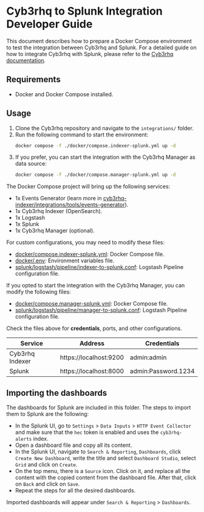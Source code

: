 # Cyb3rhq to Splunk Integration Developer Guide

This document describes how to prepare a Docker Compose environment to test the integration between Cyb3rhq and Splunk. For a detailed guide on how to integrate Cyb3rhq with Splunk, please refer to the [Cyb3rhq documentation](https://documentation.wazuh.com/current/integrations-guide/splunk/index.html).

## Requirements

- Docker and Docker Compose installed.

## Usage

1. Clone the Cyb3rhq repository and navigate to the `integrations/` folder.
2. Run the following command to start the environment:
   ```bash
   docker compose -f ./docker/compose.indexer-splunk.yml up -d
   ```
3. If you prefer, you can start the integration with the Cyb3rhq Manager as data source:
   ```bash
   docker compose -f ./docker/compose.manager-splunk.yml up -d
   ```

The Docker Compose project will bring up the following services:

- 1x Events Generator (learn more in [cyb3rhq-indexer/integrations/tools/events-generator](../tools/events-generator/README.md)).
- 1x Cyb3rhq Indexer (OpenSearch).
- 1x Logstash
- 1x Splunk
- 1x Cyb3rhq Manager (optional).

For custom configurations, you may need to modify these files:

- [docker/compose.indexer-splunk.yml](../docker/compose.indexer-splunk.yml): Docker Compose file.
- [docker/.env](../docker/.env): Environment variables file.
- [splunk/logstash/pipeline/indexer-to-splunk.conf](./logstash/pipeline/indexer-to-splunk.conf): Logstash Pipeline configuration file.

If you opted to start the integration with the Cyb3rhq Manager, you can modify the following files:

- [docker/compose.manager-splunk.yml](../docker/compose.manager-splunk.yml): Docker Compose file.
- [splunk/logstash/pipeline/manager-to-splunk.conf](./logstash/pipeline/manager-to-splunk.conf): Logstash Pipeline configuration file.

Check the files above for **credentials**, ports, and other configurations.

| Service       | Address                | Credentials         |
| ------------- | ---------------------- | ------------------- |
| Cyb3rhq Indexer | https://localhost:9200 | admin:admin         |
| Splunk        | https://localhost:8000 | admin:Password.1234 |

## Importing the dashboards

The dashboards for Splunk are included in this folder. The steps to import them to Splunk are the following:

- In the Splunk UI, go to `Settings` > `Data Inputs` > `HTTP Event Collector` and make sure that the `hec` token is enabled and uses the `cyb3rhq-alerts` index.
- Open a dashboard file and copy all its content.
- In the Splunk UI, navigate to `Search & Reporting`, `Dashboards`, click `Create New Dashboard`, write the title and select `Dashboard Studio`, select `Grid` and click on `Create`.
- On the top menu, there is a `Source` icon. Click on it, and replace all the content with the copied content from the dashboard file. After that, click on `Back` and click on `Save`.
- Repeat the steps for all the desired dashboards.

Imported dashboards will appear under `Search & Reporting` > `Dashboards`.
